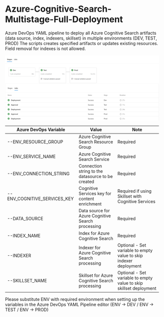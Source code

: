 # Azure-Cognitive-Search-Multistage-Full-Deployment

Azure DevOps YAML pipeline to deploy all Azure Cognitive Search artifacts (data source, index, indexers, skillset) in multiple environments (DEV, TEST, PROD)
The scripts creates specified artifacts or updates existing resources. Field removal for indexes is not allowed.

![Azure DevOps Stages](https://github.com/ruoccofabrizio/Azure-Cognitive-Search-DevOps-Multistage-Index/blob/main/images/stages.PNG)
![Azure DevOps Jobs](https://github.com/ruoccofabrizio/Azure-Cognitive-Search-DevOps-Multistage-Index/blob/main/images/jobs.PNG)



| Azure DevOps Variable                          | Value                                                      | Note                                           |
|------------------------------------------------|---------------------------------------------------------|------------------------------------------|
| --ENV_RESOURCE_GROUP          			| Azure Cognitive Search Resource Group              								 | Required					    |
| --ENV_SERVICE_NAME      			| Azure Cognitive Search Service  								 | Required                        |
| --ENV_CONNECTION_STRING            			| Connection string to the datasource to be created			 | Required|
| --ENV_COGNITIVE_SERVICES_KEY          			| Cognitive Services key for content enrichment | Required if using Skillset with Cognitive Services|
| --DATA_SOURCE      			| Data source for Azure Cognitive Search processing  								 | Required |
| --INDEX_NAME      			| Index for Azure Cognitive Search  								 | Required |
| --INDEXER      			| Indexer for Azure Cognitive Search processing  								 | Optional - Set variable to empty value to skip indexer deployment |
| --SKILLSET_NAME      			| Skillset for Azure Cognitive Search processing  								 | Optional - Set variable to empty value to skip skillset deployment|

Please substitute ENV with required environment when setting up the variables in the Azure DevOps YAML Pipeline editor (ENV -> DEV / ENV -> TEST / ENV -> PROD)
